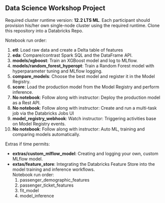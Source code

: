 ## Data Science Workshop Project 

Required cluster runtime version: **12.2 LTS ML**. Each participant should provision his/her own single-node cluster using the required runtime. Clone this repository into a Databricks Repo.

Notebook run order:
   1.  **etl**: Load raw data and create a Delta table of features
   2.  **eda**: Compare/contrast Spark SQL and the DataFrame API.
   3.  **models/xgboost**: Train an XGBoost model and log to MLflow.
   4.  **models/random_forest_hyperopt**: Train a Random Forest model with hyperparameter tuning and MLflow logging.
   5.  **compare_models**: Choose the best model and register it in the Model Registry.
   6.  **score**: Load the production model from the Model Registry and perform inference.
   7.  **No notebook**: Follow along with instructor: Deploy the production model as a Rest API.
   8.  **No notebook**: Follow along with instructor: Create and run a multi-task job via the Databricks Jobs UI
   9.  **model_registry_webhook**: Watch instructor: Triggering activities base on Model Registry events.
  10.  **No notebook**: Follow along with instructor: Auto ML, training and comparing models automatically.
 


Extras if time permits:  
 - **extras/custom_mlflow_model**: Creating and logging your own, custom MLflow model.
 - **extas/feature_store**: Integrating the Databricks Feature Store into the model training and inference workflows.  
  Notebook run order:  
    1. passenger_demographic_features
    2. passenger_ticket_features
    3. fit_model
    4. model_inference